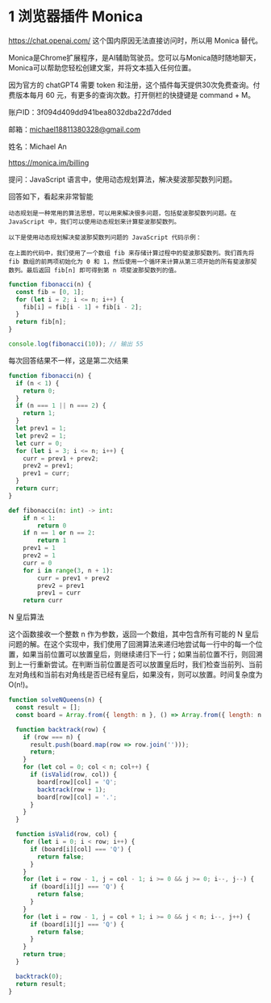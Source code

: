 # 1 浏览器插件 Monica

https://chat.openai.com/ 这个国内原因无法直接访问时，所以用 Monica 替代。

Monica是Chrome扩展程序，是AI辅助驾驶员。您可以与Monica随时随地聊天，Monica可以帮助您轻松创建文案，并将文本插入任何位置。

因为官方的 chatGPT4 需要 token 和注册，这个插件每天提供30次免费查询。付费版本每月 60 元，有更多的查询次数。打开侧栏的快捷键是 command + M。

账户ID：3f094d409dd941bea8032dba22d7dded

邮箱：michael18811380328@gmail.com

姓名：Michael An

https://monica.im/billing

提问：JavaScript 语言中，使用动态规划算法，解决斐波那契数列问题。

回答如下，看起来非常智能

~~~
动态规划是一种常用的算法思想，可以用来解决很多问题，包括斐波那契数列问题。在 JavaScript 中，我们可以使用动态规划来计算斐波那契数列。

以下是使用动态规划解决斐波那契数列问题的 JavaScript 代码示例：

在上面的代码中，我们使用了一个数组 fib 来存储计算过程中的斐波那契数列。我们首先将 fib 数组的前两项初始化为 0 和 1，然后使用一个循环来计算从第三项开始的所有斐波那契数列。最后返回 fib[n] 即可得到第 n 项斐波那契数列的值。
~~~

~~~js
function fibonacci(n) {
  const fib = [0, 1];
  for (let i = 2; i <= n; i++) {
    fib[i] = fib[i - 1] + fib[i - 2];
  }
  return fib[n];
}

console.log(fibonacci(10)); // 输出 55
~~~

每次回答结果不一样，这是第二次结果

~~~js
function fibonacci(n) {
  if (n < 1) {
    return 0;
  }
  if (n === 1 || n === 2) {
    return 1;
  }
  let prev1 = 1;
  let prev2 = 1;
  let curr = 0;
  for (let i = 3; i <= n; i++) {
    curr = prev1 + prev2;
    prev2 = prev1;
    prev1 = curr;
  }
  return curr;
}
~~~

~~~python
def fibonacci(n: int) -> int:
    if n < 1:
        return 0
    if n == 1 or n == 2:
        return 1
    prev1 = 1
    prev2 = 1
    curr = 0
    for i in range(3, n + 1):
        curr = prev1 + prev2
        prev2 = prev1
        prev1 = curr
    return curr
~~~

N 皇后算法

这个函数接收一个整数 n 作为参数，返回一个数组，其中包含所有可能的 N 皇后问题的解。在这个实现中，我们使用了回溯算法来递归地尝试每一行中的每一个位置，如果当前位置可以放置皇后，则继续递归下一行；如果当前位置不行，则回溯到上一行重新尝试。在判断当前位置是否可以放置皇后时，我们检查当前列、当前左对角线和当前右对角线是否已经有皇后，如果没有，则可以放置。时间复杂度为 O(n!)。

~~~js
function solveNQueens(n) {
  const result = [];
  const board = Array.from({ length: n }, () => Array.from({ length: n }, () => '.'));

  function backtrack(row) {
    if (row === n) {
      result.push(board.map(row => row.join('')));
      return;
    }
    for (let col = 0; col < n; col++) {
      if (isValid(row, col)) {
        board[row][col] = 'Q';
        backtrack(row + 1);
        board[row][col] = '.';
      }
    }
  }

  function isValid(row, col) {
    for (let i = 0; i < row; i++) {
      if (board[i][col] === 'Q') {
        return false;
      }
    }
    for (let i = row - 1, j = col - 1; i >= 0 && j >= 0; i--, j--) {
      if (board[i][j] === 'Q') {
        return false;
      }
    }
    for (let i = row - 1, j = col + 1; i >= 0 && j < n; i--, j++) {
      if (board[i][j] === 'Q') {
        return false;
      }
    }
    return true;
  }

  backtrack(0);
  return result;
}
~~~

